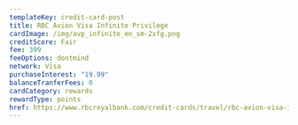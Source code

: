```yaml
---
templateKey: credit-card-post
title: RBC Avion Visa Infinite Privilege
cardImage: /img/avp_infinite_en_sm-2xfg.png
creditScore: Fair
fee: 399
feeOptions: dontmind
network: Visa
purchaseInterest: "19.99"
balanceTranferFees: 0
cardCategory: rewards
rewardType: points
href: https://www.rbcroyalbank.com/credit-cards/travel/rbc-avion-visa-infinite-privilege.html
---
```

